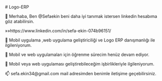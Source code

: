 <p># Logo-ERP </p>
<p>👋 Merhaba, Ben @Sefaekin beni daha iyi tanımak istersen linkedin hesabıma göz atabilirsin. </p>
<p> »»https://www.linkedin.com/in/sefa-ekin-074b96151/ </p>
<p>👀 Mobil uygulama ,web uygulama geliştiriciliği ve Logo ERP danışmanlığı ile ilgileniyorum. </p>
<p>🌱 Mobil ve web uygulamaları için öğrenme sürecim henüz devam ediyor. </p>
<p>💞️ Mobil veya web uygulaması geliştirebileceğim işbirlikleriyle ilgileniyorum. </p>
<p>📫 sefa.ekin34@gmail.com mail adresimden benimle iletişime geçebilirsiniz.</p>
